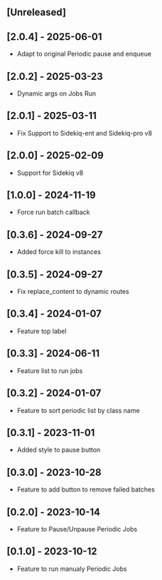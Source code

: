 ## [Unreleased]

## [2.0.4] - 2025-06-01
- Adapt to original Periodic pause and enqueue

## [2.0.2] - 2025-03-23
- Dynamic args on Jobs Run

## [2.0.1] - 2025-03-11
- Fix Support to Sidekiq-ent and Sidekiq-pro v8

## [2.0.0] - 2025-02-09
- Support for Sidekiq v8

## [1.0.0] - 2024-11-19
- Force run batch callback

## [0.3.6] - 2024-09-27

- Added force kill to instances

## [0.3.5] - 2024-09-27

- Fix replace_content to dynamic routes

## [0.3.4] - 2024-01-07

- Feature top label

## [0.3.3] - 2024-06-11

- Feature list to run jobs

## [0.3.2] - 2024-01-07

- Feature to sort periodic list by class name

## [0.3.1] - 2023-11-01

- Added style to pause button

## [0.3.0] - 2023-10-28

- Feature to add button to remove failed batches

## [0.2.0] - 2023-10-14

- Feature to Pause/Unpause Periodic Jobs

## [0.1.0] - 2023-10-12

- Feature to run manualy Periodic Jobs
